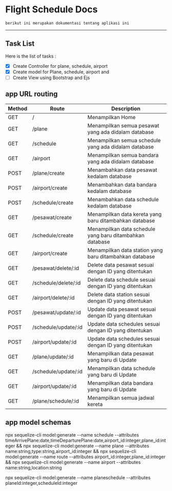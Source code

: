 # Flight Schedule Docs

    berikut ini merupakan dokumentasi tentang aplikasi ini

---

## Task List

Here is the list of tasks :

- [x] Create Controller for plane, schedule, airport
- [x] Create model for Plane, schedule, airport and 
- [ ] Create View using Bootstrap and Ejs

## app URL routing

| Method | Route                | Description                                              |
| ------ | -------------------- | -------------------------------------------------------- |
| GET    | /                    | Menampilkan Home                                         |
| GET    | /plane               | Menampilkan semua pesawat yang ada didalam database      |
| GET    | /schedule            | Menampilkan semua schedule yang ada didalam database     |
| GET    | /airport             | Menampilkan semua bandara yang ada didalam database      |
| POST   | /plane/create        | Menambahkan data pesawat kedalam database                |
| POST   | /airport/create      | Menambahkan data bandara kedalam database                |
| POST   | /schedule/create     | Menambahkan data schedule kedalam database               |
| GET    | /pesawat/create      | Menampilkan data kereta yang baru ditambahkan database   |
| GET    | /schedule/create     | Menampilkan data schedule yang baru ditambahkan database |
| GET    | /airport/create      | Menampilkan data station yang baru ditambahkan database  |
| GET    | /pesawat/delete/:id  | Delete data pesawat sesuai dengan ID yang ditentukan     |
| GET    | /schedule/delete/:id | Delete data schedule sesuai dengan ID yang ditentukan    |
| GET    | /airport/delete/:id  | Delete data station sesuai dengan ID yang ditentukan     |
| POST   | /pesawat/update/:id  | Update data pesawat sesuai dengan ID yang ditentukan     |
| POST   | /schedule/update/:id | Update data schedules sesuai dengan ID yang ditentukan   |
| POST   | /airport/update/:id  | Update data schedules sesuai dengan ID yang ditentukan   |
| GET    | /plane/update/:id    | Menampilkan data pesawat yang baru di Update             |
| GET    | /schedule/update/:id | Menampilkan data schedule yang baru di Update            |
| GET    | /airport/update/:id  | Menampilkan data bandara yang baru di Update             |
| GET    | /plane/schedule/:id  | Menampilkan semua jadwal kereta                          |

## app model schemas 


npx sequelize-cli model:generate --name schedule --attributes timeArrivePlane:date,timeDeparturePlane:date,airport_id:integer,plane_id:integer &&
npx sequelize-cli model:generate --name plane --attributes name:string,type:string,airport_id:integer &&
npx sequelize-cli model:generate --name route --attributes airport_id:integer,plane_id:integer &&
npx sequelize-cli model:generate --name airport --attributes name:string,location:string 

npx sequelize-cli model:generate --name planeschedule --attributes planeId:integer,scheduleId:integer

